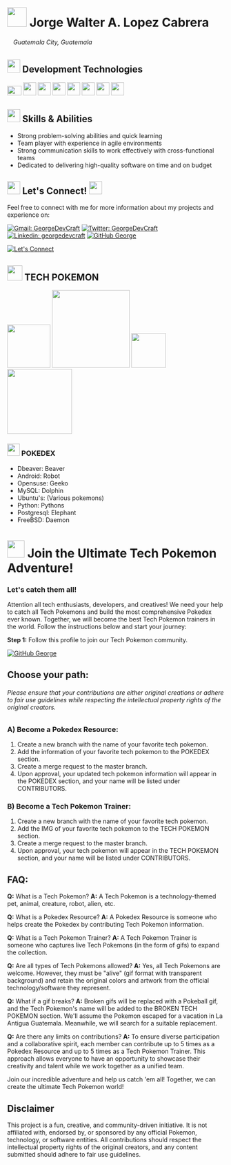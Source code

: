 
# <img src="https://backstage.io/animations/backstage-techdocs-icon-1.gif" href="#-jorge-walter-a-lopez-cabrera" width="45"> Jorge Walter A. Lopez Cabrera 

###### <img src="https://media.baamboozle.com/uploads/images/545949/1672831370_818706_gif-url.gif" href="#-jorge-walter-a-lopez-cabrera" width="10">  Guatemala City, Guatemala

## <img src="https://media4.giphy.com/media/v1.Y2lkPTc5MGI3NjExYzUzNDk4YTFlNjY3MDQ4OGY0ZDc5YmU2YmZiNzY1YzhmODExM2NjMiZlcD12MV9pbnRlcm5hbF9naWZzX2dpZklkJmN0PXM/WFZvB7VIXBgiz3oDXE/giphy.gif" href="#-jorge-walter-a-lopez-cabrera" width="30"> Development Technologies

<img src="https://cdn.freebiesupply.com/logos/large/2x/php-1-logo-png-transparent.png" href="#-jorge-walter-a-lopez-cabrera" width="33" height="22px"> <img src="https://cdn.freebiesupply.com/logos/large/2x/symfony-logo-png-transparent.png" href="#-jorge-walter-a-lopez-cabrera" width="30"> <img src="https://hopetutors.com/wp-content/uploads/2017/03/nodejs-logo-1.png" href="#-jorge-walter-a-lopez-cabrera" width="30"> <img src="https://ibthemespro.com/docs/beny/img/side-nav/cmm4.png" width="30"> <img src="https://upload.wikimedia.org/wikipedia/commons/thumb/c/c3/Python-logo-notext.svg/1869px-Python-logo-notext.svg.png" href="#-jorge-walter-a-lopez-cabrera" width="30">
<img src="https://gitlab.com/uploads/-/system/project/avatar/31295677/pngwing.com__1_.png" href="#-jorge-walter-a-lopez-cabrera" width="30"> <img src="https://upload.wikimedia.org/wikipedia/commons/thumb/e/ee/.NET_Core_Logo.svg/768px-.NET_Core_Logo.svg.png" href="#-jorge-walter-a-lopez-cabrera" width="30"> <img src="https://logospng.org/download/javascript/logo-javascript-1024.png" href="#-jorge-walter-a-lopez-cabrera" width="30">

## <img src="https://media2.giphy.com/media/SvLQ270MWY0GpztVjo/giphy.gif?cid=ecf05e4785oe75h0h333twexfvnaysdyufljj4kdqwv8932v&ep=v1_stickers_search&rid=giphy.gif&ct=g" href="#-jorge-walter-a-lopez-cabrera" width="30"> Skills & Abilities
* Strong problem-solving abilities and quick learning
* Team player with experience in agile environments
* Strong communication skills to work effectively with cross-functional teams
* Dedicated to delivering high-quality software on time and on budget

<!-- 
<table>
  <tr>
    <td><img src="assets/chat_avatar.jpg" href="#-jorge-walter-a-lopez-cabrera" alt="Chat Avatar" style="width:200px;"></td>
    <td>
        <label for="details">Ask me something about myself.</label>
    </td>
  </tr>
</table>

-->


## <img src="https://media1.giphy.com/media/v1.Y2lkPTc5MGI3NjExY2RiNTRkNDAxOWVlZDM2NDUzY2RiZmFhNmI4YTRiMzJkN2FmYmE4NyZlcD12MV9pbnRlcm5hbF9naWZzX2dpZklkJmN0PXM/eTdsHhnEGcKHqOLQaz/giphy.gif" href="#-jorge-walter-a-lopez-cabrera" width="30"> Let's Connect! <img src="https://media1.giphy.com/media/v1.Y2lkPTc5MGI3NjExY2RiNTRkNDAxOWVlZDM2NDUzY2RiZmFhNmI4YTRiMzJkN2FmYmE4NyZlcD12MV9pbnRlcm5hbF9naWZzX2dpZklkJmN0PXM/eTdsHhnEGcKHqOLQaz/giphy.gif" href="#-jorge-walter-a-lopez-cabrera" width="30"> 
Feel free to connect with me for more information about my projects and experience on: 





[![Gmail: GeorgeDevCraft](https://img.shields.io/badge/-jorgelop1994%40gmail.com-red)](mailto:jorgelop1994@gmail.com?subject=Hey!%20Let's%20Connect%20😎)
[![Twitter: GeorgeDevCraft](https://img.shields.io/twitter/follow/GeorgeDevCraft?style=social)](https://twitter.com/GeorgeDevCraft)
[![Linkedin: georgedevcraft](https://img.shields.io/badge/-georgedevcraft-blue?style=flat-square&logo=Linkedin&logoColor=white&link=https://www.linkedin.com/in/georgedevcraft/)](https://www.linkedin.com/in/georgedevcraft/)
[![GitHub George](https://img.shields.io/github/followers/jorgelop1994?label=follow&style=social)](https://github.com/jorgelop1994)

[![Let's Connect](https://media.giphy.com/media/13HgwGsXF0aiGY/giphy.gif)](mailto:jorgelop1994@gmail.com?subject=Hey!%20Let's%20Connect%20😎)


## <img src="https://64.media.tumblr.com/dd3f6857ecc417bfbea89bb8ed37a5f7/tumblr_ox6e6kF3HG1sox2ufo1_400.gif" width="35"> TECH POKEMON

<img src="https://user-images.githubusercontent.com/5713670/87202985-820dcb80-c2b6-11ea-9f56-7ec461c497c3.gif" width="100">  <img src="https://miro.medium.com/v2/resize:fit:1400/1*wXtyhpOL5NK_w39UvZpADQ.gif" width="180"> <img src="https://baulderasec.files.wordpress.com/2020/09/unevensombergalapagossealion-small.gif" width="80">  <img src="https://ftp.ntu.edu.tw/pub/php/images/ele-running.gif" width="150"> 

	

### <img src="https://static.wikia.nocookie.net/pokemon/images/8/82/Pok%C3%A9dex_Closed_LGPE.gif/revision/latest?cb=20211220104518" width="29" height="28"> POKEDEX

* Dbeaver: Beaver
* Android: Robot
* Opensuse: Geeko
* MySQL: Dolphin
* Ubuntu's: (Various pokemons)
* Python: Pythons
* Postgresql: Elephant
* FreeBSD: Daemon

# <img src="https://pa1.narvii.com/6653/2fdd60572d5c022c856e9a74a9c0dab0a1d6ae6b_hq.gif" width="40"> Join the Ultimate Tech Pokemon Adventure!

### Let's catch them all!


Attention all tech enthusiasts, developers, and creatives! We need your help to catch all Tech Pokemons and build the most comprehensive Pokedex ever known. Together, we will become the best Tech Pokemon trainers in the world. Follow the instructions below and start your journey:

**Step 1:** Follow this profile to join our Tech Pokemon community. 

[![GitHub George](https://img.shields.io/github/followers/jorgelop1994?label=follow&style=social)](https://github.com/jorgelop1994)

## Choose your path:

###### Please ensure that your contributions are either original creations or adhere to fair use guidelines while respecting the intellectual property rights of the original creators.


### A) Become a Pokedex Resource:
1. Create a new branch with the name of your favorite tech pokemon.
2. Add the information of your favorite tech pokemon to the POKEDEX section.
3. Create a merge request to the master branch.
4. Upon approval, your updated tech pokemon information will appear in the POKEDEX section, and your name will be listed under CONTRIBUTORS.

### B) Become a Tech Pokemon Trainer:
1. Create a new branch with the name of your favorite tech pokemon.
2. Add the IMG of your favorite tech pokemon to the TECH POKEMON section.
3. Create a merge request to the master branch.
4. Upon approval, your tech pokemon will appear in the TECH POKEMON section, and your name will be listed under CONTRIBUTORS.

## FAQ:

**Q:** What is a Tech Pokemon?
**A:** A Tech Pokemon is a technology-themed pet, animal, creature, robot, alien, etc.

**Q:** What is a Pokedex Resource?
**A:** A Pokedex Resource is someone who helps create the Pokedex by contributing Tech Pokemon information.

**Q:** What is a Tech Pokemon Trainer?
**A:** A Tech Pokemon Trainer is someone who captures live Tech Pokemons (in the form of gifs) to expand the collection.

**Q:** Are all types of Tech Pokemons allowed?
**A:** Yes, all Tech Pokemons are welcome. However, they must be "alive" (gif format with transparent background) and retain the original colors and artwork from the official technology/software they represent.

**Q:** What if a gif breaks?
**A:** Broken gifs will be replaced with a Pokeball gif, and the Tech Pokemon's name will be added to the BROKEN TECH POKEMON section. We'll assume the Pokemon escaped for a vacation in La Antigua Guatemala. Meanwhile, we will search for a suitable replacement.

**Q:** Are there any limits on contributions?
**A:** To ensure diverse participation and a collaborative spirit, each member can contribute up to 5 times as a Pokedex Resource and up to 5 times as a Tech Pokemon Trainer. This approach allows everyone to have an opportunity to showcase their creativity and talent while we work together as a unified team.

Join our incredible adventure and help us catch 'em all! Together, we can create the ultimate Tech Pokemon world!

## Disclaimer

This project is a fun, creative, and community-driven initiative. It is not affiliated with, endorsed by, or sponsored by any official Pokemon, technology, or software entities. All contributions should respect the intellectual property rights of the original creators, and any content submitted should adhere to fair use guidelines.
